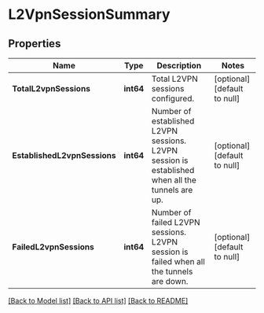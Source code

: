 # L2VpnSessionSummary

## Properties
Name | Type | Description | Notes
------------ | ------------- | ------------- | -------------
**TotalL2vpnSessions** | **int64** | Total L2VPN sessions configured. | [optional] [default to null]
**EstablishedL2vpnSessions** | **int64** | Number of established L2VPN sessions. L2VPN session is established when all the tunnels are up. | [optional] [default to null]
**FailedL2vpnSessions** | **int64** | Number of failed L2VPN sessions. L2VPN session is failed when all the tunnels are down. | [optional] [default to null]

[[Back to Model list]](../README.md#documentation-for-models) [[Back to API list]](../README.md#documentation-for-api-endpoints) [[Back to README]](../README.md)

